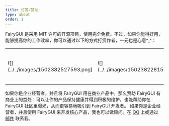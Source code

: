 ```yaml
---
title: 打赏/赞助
type: about
order: 1
---
```


FairyGUI 是采用 MIT 许可的开源项目，使用完全免费。不过，如果你觉得好用，能够提高你的工作效率，你可以通过以下的方式打赏作者，一元也是心意^_^：

<table><tr>
<td>![](../../images/1502382527593.png)</td>
<td>![](../../images/1502382281589.jpg)</td>
<td>
**PayPal**
<form target="paypal" action="https://www.paypal.com/cgi-bin/webscr" method="post">
<input type="hidden" name="cmd" value="_s-xclick">
<input type="hidden" name="hosted_button_id" value="TJMYGNCGDN2BL">
<input type="image" src="https://www.paypalobjects.com/zh_XC/i/btn/btn_cart_LG.gif" border="0" name="submit" alt="PayPal——最安全便捷的在线支付方式！">
<img alt="" border="0" src="https://www.paypalobjects.com/zh_XC/i/scr/pixel.gif" width="1" height="1">
</form>
</td>
</tr></table>

如果你是企业经营者，并且将 FairyGUI 用在商业产品中，那么赞助 FairyGUI 有商业上的益处：可以让你的产品保持健康并得到积极的维护，也能帮助你在 FairyGUI 社区里曝光，从而更容易地吸引到 FairyGUI 开发者。
如果你是企业经营者，并且使用 FairyGUI 来开发核心产品，我也可以做顾问。在 [QQ](tencent://AddContact/?fromId=50&fromSubId=1&subcmd=all&uin=support@fairygui.com) 上或通过 [邮件](mailto:support@fairygui.com) 联系我。